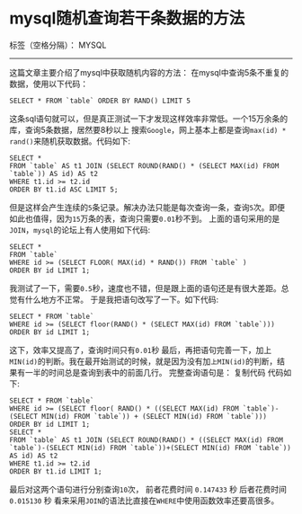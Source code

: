 ﻿# mysql随机查询若干条数据的方法

标签（空格分隔）： MYSQL

---

这篇文章主要介绍了mysql中获取随机内容的方法：
在mysql中查询5条不重复的数据，使用以下代码：
```
SELECT * FROM `table` ORDER BY RAND() LIMIT 5
```
这条sql语句就可以，但是真正测试一下才发现这样效率非常低。一个15万余条的库，查询5条数据，居然要8秒以上
搜索`Google`，网上基本上都是查询`max(id) * rand()`来随机获取数据。代码如下:
```
SELECT * 
FROM `table` AS t1 JOIN (SELECT ROUND(RAND() * (SELECT MAX(id) FROM `table`)) AS id) AS t2 
WHERE t1.id >= t2.id 
ORDER BY t1.id ASC LIMIT 5;
```
但是这样会产生连续的`5`条记录。解决办法只能是每次查询一条，查询`5`次。即便如此也值得，因为`15`万条的表，查询只需要`0.01`秒不到。
上面的语句采用的是`JOIN`，`mysql`的论坛上有人使用如下代码:
```
SELECT * 
FROM `table` 
WHERE id >= (SELECT FLOOR( MAX(id) * RAND()) FROM `table` ) 
ORDER BY id LIMIT 1;
```
我测试了一下，需要`0.5`秒，速度也不错，但是跟上面的语句还是有很大差距。总觉有什么地方不正常。
于是我把语句改写了一下。如下代码:
```
SELECT * FROM `table` 
WHERE id >= (SELECT floor(RAND() * (SELECT MAX(id) FROM `table`)))  
ORDER BY id LIMIT 1;
```
这下，效率又提高了，查询时间只有`0.01`秒
最后，再把语句完善一下，加上`MIN(id)`的判断。我在最开始测试的时候，就是因为没有加`上MIN(id)`的判断，结果有一半的时间总是查询到表中的前面几行。
完整查询语句是：
复制代码 代码如下:
```
SELECT * FROM `table` 
WHERE id >= (SELECT floor( RAND() * ((SELECT MAX(id) FROM `table`)-(SELECT MIN(id) FROM `table`)) + (SELECT MIN(id) FROM `table`)))  
ORDER BY id LIMIT 1;
SELECT * 
FROM `table` AS t1 JOIN (SELECT ROUND(RAND() * ((SELECT MAX(id) FROM `table`)-(SELECT MIN(id) FROM `table`))+(SELECT MIN(id) FROM `table`)) AS id) AS t2 
WHERE t1.id >= t2.id 
ORDER BY t1.id LIMIT 1;
```
最后对这两个语句进行分别查询`10`次，
前者花费时间 `0.147433` 秒
后者花费时间 `0.015130` 秒
看来采用`JOIN`的语法比直接在`WHERE`中使用函数效率还要高很多。






